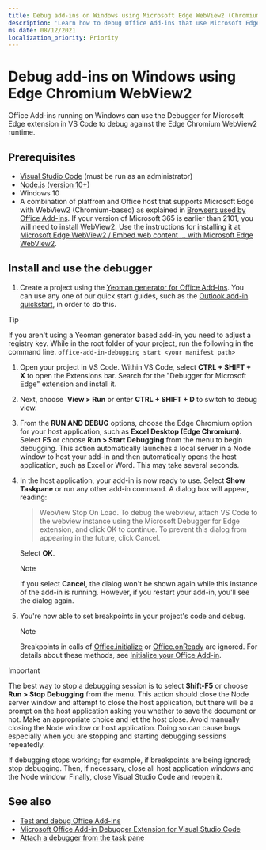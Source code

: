 ```yaml
---
title: Debug add-ins on Windows using Microsoft Edge WebView2 (Chromium-based)
description: 'Learn how to debug Office Add-ins that use Microsoft Edge WebView2 (Chromium-based) by using the Debugger for Microsoft Edge extension in VS Code.'
ms.date: 08/12/2021
localization_priority: Priority
---
```

# Debug add-ins on Windows using Edge Chromium WebView2

Office Add-ins running on Windows can use the Debugger for Microsoft Edge extension in VS Code to debug against the Edge Chromium WebView2 runtime.

## Prerequisites

- [Visual Studio Code](https://code.visualstudio.com/) (must be run as an administrator)
- [Node.js (version 10+)](https://nodejs.org/)
- Windows 10
- A combination of platfrom and Office host that supports Microsoft Edge with WebView2 (Chromium-based) as explained in [Browsers used by Office Add-ins](../concepts/browsers-used-by-office-web-add-ins.md). If your version of Microsoft 365 is earlier than 2101, you will need to install WebView2. Use the instructions for installing it at [Microsoft Edge WebView2 / Embed web content ... with Microsoft Edge WebView2](https://developer.microsoft.com/microsoft-edge/webview2/).

## Install and use the debugger

1. Create a project using the [Yeoman generator for Office Add-ins](https://github.com/OfficeDev/generator-office). You can use any one of our quick start guides, such as the [Outlook add-in quickstart](../quickstarts/outlook-quickstart.md), in order to do this.

> [!TIP]
> If you aren't using a Yeoman generator based add-in, you need to adjust a registry key. While in the root folder of your project, run the following in the command line.
 `office-add-in-debugging start <your manifest path>`

1. Open your project in VS Code. Within VS Code, select **CTRL + SHIFT + X** to open the Extensions bar. Search for the "Debugger for Microsoft Edge" extension and install it.

1. Next, choose  **View > Run** or enter **CTRL + SHIFT + D** to switch to debug view.

1. From the **RUN AND DEBUG** options, choose the Edge Chromium option for your host application, such as **Excel Desktop (Edge Chromium)**. Select **F5** or choose **Run > Start Debugging** from the menu to begin debugging. This action automatically launches a local server in a Node window to host your add-in and then automatically opens the host application, such as Excel or Word. This may take several seconds.

1. In the host application, your add-in is now ready to use. Select **Show Taskpane** or run any other add-in command. A dialog box will appear, reading:

   > WebView Stop On Load.
   > To debug the webview, attach VS Code to the webview instance using the Microsoft Debugger for Edge extension, and click OK to continue. To prevent this dialog from appearing in the future, click Cancel.

   Select **OK**.

   > [!NOTE]
   > If you select **Cancel**, the dialog won't be shown again while this instance of the add-in is running. However, if you restart your add-in, you'll see the dialog again.

1. You're now able to set breakpoints in your project's code and debug.

   > [!NOTE]
   > Breakpoints in calls of [Office.initialize]() or [Office.onReady]() are ignored. For details about these methods, see [Initialize your Office Add-in](../develop/initialize-add-in.md).

> [!IMPORTANT]
> The best way to stop a debugging session is to select **Shift-F5** or choose **Run > Stop Debugging** from the menu. This action should close the Node server window and attempt to close the host application, but there will be a prompt on the host application asking you whether to save the document or not. Make an appropriate choice and let the host close. Avoid manually closing the Node window or host application. Doing so can cause bugs especially when you are stopping and starting debugging sessions repeatedly.
>
> If debugging stops working; for example, if breakpoints are being ignored; stop debugging. Then, if necessary, close all host application windows and the Node window. Finally, close Visual Studio Code and reopen it.

## See also

- [Test and debug Office Add-ins](test-debug-office-add-ins.md)
- [Microsoft Office Add-in Debugger Extension for Visual Studio Code](debug-with-vs-extension.md)
- [Attach a debugger from the task pane](attach-debugger-from-task-pane.md)
